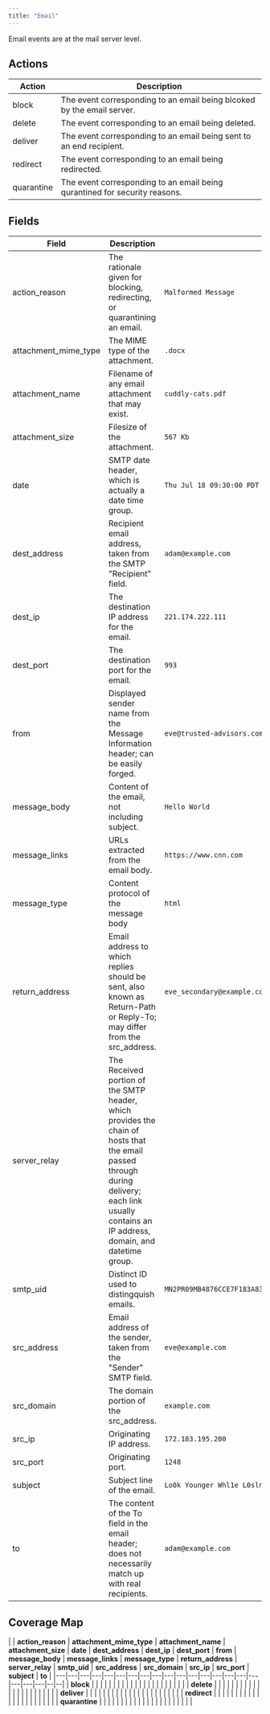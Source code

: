 ```yaml
---
title: "Email"
---
```


Email events are at the mail server level.

## Actions

|Action|Description|
|---|---|
|block|The event corresponding to an email being blcoked by the email server.
|delete|The event corresponding to an email being deleted.
|deliver|The event corresponding to an email being sent to an end recipient.
|redirect|The event corresponding to an email being redirected.
|quarantine|The event corresponding to an email being qurantined for security reasons.
## Fields

|Field|Description|Example|
|---|---|---|
action_reason|The rationale given for blocking, redirecting, or quarantining an email.|`Malformed Message`|
attachment_mime_type|The MIME type of the attachment.|`.docx`|
attachment_name|Filename of any email attachment that may exist.|`cuddly-cats.pdf`|
attachment_size|Filesize of the attachment.|`567 Kb`|
date|SMTP date header, which is actually a date time group.|`Thu Jul 18 09:30:00 PDT 2019`|
dest_address|Recipient email address, taken from the SMTP "Recipient" field.|`adam@example.com`|
dest_ip|The destination IP address for the email.|`221.174.222.111`|
dest_port|The destination port for the email.|`993`|
from|Displayed sender name from the Message Information header; can be easily forged.|`eve@trusted-advisors.com`|
message_body|Content of the email, not including subject.|`Hello World`|
message_links|URLs extracted from the email body.|`https://www.cnn.com`|
message_type|Content protocol of the message body|`html`|
return_address|Email address to which replies should be sent, also known as Return-Path or Reply-To; may differ from the src_address.|`eve_secondary@example.com`|
server_relay|The Received portion of the SMTP header, which provides the chain of hosts that the email passed through during delivery; each link usually contains an IP address, domain, and datetime group.||
smtp_uid|Distinct ID used to distingquish emails.|`MN2PR09MB4876CCE7F183A83E6BA1C4C1CBF50@PP34399.prod.outlook.com`|
src_address|Email address of the sender, taken from the "Sender" SMTP field.|`eve@example.com`|
src_domain|The domain portion of the src_address.|`example.com`|
src_ip|Originating IP address.|`172.183.195.200`|
src_port|Originating port.|`1248`|
subject|Subject line of the email.|`Lo0k Younger Whl1e L0slng We19ht!!`|
to|The content of the To field in the email header; does not necessarily match up with real recipients.|`adam@example.com`|

## Coverage Map

| | **action_reason** | **attachment_mime_type** | **attachment_name** | **attachment_size** | **date** | **dest_address** | **dest_ip** | **dest_port** | **from** |
**message_body** | **message_links** | **message_type** | **return_address** | **server_relay** | **smtp_uid** | **src_address** | **src_domain** | **src_ip** | **src_port** |
**subject** | **to** |
|---|---|---|---|---|---|---|---|---|---|---|---|---|---|---|---|---|---|---|---|--|--|
| **block** | | | | | | | | | | | | | | | | | | | | | |
| **delete** | | | | | | | | | | | | | | | | | | | | | |
| **deliver** | | | | | | | | | | | | | | | | | | | | | |
| **redirect** | | | | | | | | | | | | | | | | | | | | | |
| **quarantine** | | | | | | | | | | | | | | | | | | | | | |
